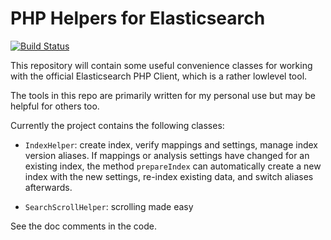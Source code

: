 PHP Helpers for Elasticsearch
====================================

[![Build Status](https://api.travis-ci.org/wasinger/es-tools.svg?branch=master)](http://travis-ci.org/wasinger/es-tools)

This repository will contain some useful convenience classes for working with the official Elasticsearch PHP Client, which is a rather lowlevel tool.

The tools in this repo are primarily written for my personal use but may be helpful for others too.

Currently the project contains the following classes:

- `IndexHelper`: create index, verify mappings and settings, manage index version aliases. If mappings or analysis settings have changed for an existing index, the method `prepareIndex` can automatically create a new index with the new settings, re-index existing data, and switch aliases afterwards.

- `SearchScrollHelper`: scrolling made easy

See the doc comments in the code.
